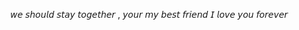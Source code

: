 <p align="center">𝘸𝘦 𝘴𝘩𝘰𝘶𝘭𝘥 𝘴𝘵𝘢𝘺 𝘵𝘰𝘨𝘦𝘵𝘩𝘦𝘳 , 𝘺𝘰𝘶𝘳 𝘮𝘺 𝘣𝘦𝘴𝘵 𝘧𝘳𝘪𝘦𝘯𝘥 𝘐 𝘭𝘰𝘷𝘦 𝘺𝘰𝘶 𝘧𝘰𝘳𝘦𝘷𝘦𝘳
<p align="center" width="100%">
    <img width="70%" src="https://i.postimg.cc/mZyNFYbc/Untitled807-20250128123624.png>
